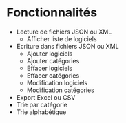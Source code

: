 Fonctionnalités
===============

* Lecture de fichiers JSON ou XML
    * Afficher liste de logiciels
* Ecriture dans fichiers JSON ou XML
    * Ajouter logiciels
    * Ajouter catégories
    * Effacer logiciels
    * Effacer catégories
    * Modification logiciels
    * Modification catégories
* Export Excel ou CSV
* Trie par catégorie
* Trie alphabétique


